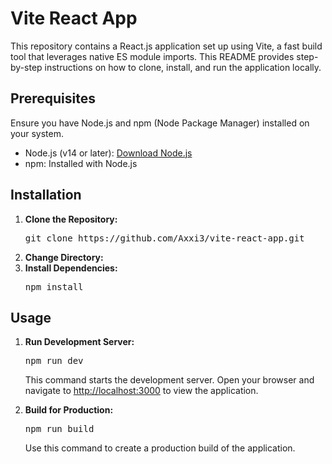 
<body>
  <h1>Vite React App</h1>
  <p>This repository contains a React.js application set up using Vite, a fast build tool that leverages native ES module imports. This README provides step-by-step instructions on how to clone, install, and run the application locally.</p>

  <h2>Prerequisites</h2>
  <p>Ensure you have Node.js and npm (Node Package Manager) installed on your system.</p>
  <ul>
    <li>Node.js (v14 or later): <a href="https://nodejs.org/">Download Node.js</a></li>
    <li>npm: Installed with Node.js</li>
  </ul>

  <h2>Installation</h2>
  <ol>
    <li><strong>Clone the Repository:</strong>
      <pre>git clone https://github.com/Axxi3/vite-react-app.git</pre>
    </li>
    <li><strong>Change Directory:</strong>
    </li>
    <li><strong>Install Dependencies:</strong>
      <pre>npm install</pre>
    </li>
  </ol>

  <h2>Usage</h2>
  <ol>
    <li><strong>Run Development Server:</strong>
      <pre>npm run dev</pre>
      <p>This command starts the development server. Open your browser and navigate to <a href="http://localhost:3000">http://localhost:3000</a> to view the application.</p>
    </li>
    <li><strong>Build for Production:</strong>
      <pre>npm run build</pre>
      <p>Use this command to create a production build of the application.</p>
    </li>
  </ol>

  
   

